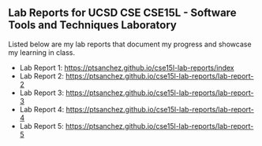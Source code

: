 ## Lab Reports for UCSD CSE CSE15L - Software Tools and Techniques Laboratory

Listed below are my lab reports that document my progress and showcase my learning in class.

- Lab Report 1: https://ptsanchez.github.io/cse15l-lab-reports/index
- Lab Report 2: https://ptsanchez.github.io/cse15l-lab-reports/lab-report-2
- Lab Report 3: https://ptsanchez.github.io/cse15l-lab-reports/lab-report-3
- Lab Report 4: https://ptsanchez.github.io/cse15l-lab-reports/lab-report-4
- Lab Report 5: https://ptsanchez.github.io/cse15l-lab-reports/lab-report-5
